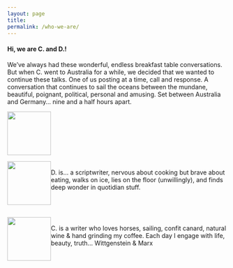 ```yaml
---
layout: page
title: 
permalink: /who-we-are/
---
```


#### Hi, we are C. and D.!

We’ve always had these wonderful, endless breakfast table conversations. But when C. went to Australia for a while, we decided that we wanted to continue these talks. One of us posting at a time, call and response. A conversation that continues to sail the oceans between the mundane, beautiful, poignant, political, personal and amusing. Set between Australia and Germany… nine and a half hours apart.

<img src="{{ site.baseurl }}/images/D-circ-001.png" width="100" height="100" alt="">

<div>
    <p style="float: left;"><img src="{{ site.baseurl }}/images/D-circ-001.png" width="100" height="100" alt=""></p>
    <br>
    <p>D. is… a scriptwriter, nervous about cooking but brave about eating, walks on ice, lies on the floor (unwillingly), and finds deep wonder in quotidian stuff.</p>
</div>
<div style="clear: left;">
    <p style="float: left;"><img src="{{ site.baseurl }}/images/C-circ-001.png" width="100" height="100" alt=""></p>
    <br />
    <p>C. is a writer who loves horses, sailing, confit canard, natural wine & hand grinding my coffee. Each day I engage with life, beauty, truth… Wittgenstein & Marx</p>
</div>
